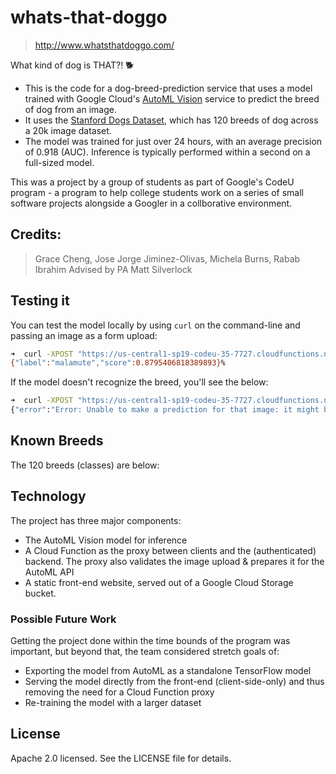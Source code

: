 # whats-that-doggo

> http://www.whatsthatdoggo.com/

What kind of dog is THAT?! 🐕

- This is the code for a dog-breed-prediction service that uses a model trained with Google Cloud's [AutoML Vision](https://cloud.google.com/automl/) service to predict the breed of dog from an image.
- It uses the [Stanford Dogs Dataset](http://vision.stanford.edu/aditya86/ImageNetDogs/), which has 120 breeds of dog across a 20k image dataset.
- The model was trained for just over 24 hours, with an average precision of 0.918 (AUC). Inference is typically performed within a second on a full-sized model.

This was a project by a group of students as part of Google's CodeU program - a program to help college students work on a series of small software projects alongside a Googler in a collborative environment.

## Credits:

> Grace Cheng, Jose Jorge Jiminez-Olivas, Michela Burns, Rabab Ibrahim
> Advised by PA Matt Silverlock

## Testing it

You can test the model locally by using `curl` on the command-line and passing an image as a form upload:

```sh
➜  curl -XPOST "https://us-central1-sp19-codeu-35-7727.cloudfunctions.net/predict" -F file=@malamute.jpg
{"label":"malamute","score":0.8795406818389893}%
```

If the model doesn't recognize the breed, you'll see the below:

```sh
➜  curl -XPOST "https://us-central1-sp19-codeu-35-7727.cloudfunctions.net/predict" -F file=@carbon.png
{"error":"Error: Unable to make a prediction for that image: it might be a breed we don't recognize yet!"}%
```

## Known Breeds

The 120 breeds (classes) are below:

## Technology

The project has three major components:

- The AutoML Vision model for inference
- A Cloud Function as the proxy between clients and the (authenticated) backend. The proxy also validates the image upload & prepares it for the AutoML API
- A static front-end website, served out of a Google Cloud Storage bucket.

### Possible Future Work

Getting the project done within the time bounds of the program was important, but beyond that, the team considered stretch goals of:

- Exporting the model from AutoML as a standalone TensorFlow model
- Serving the model directly from the front-end (client-side-only) and thus removing the need for a Cloud Function proxy
- Re-training the model with a larger dataset

## License

Apache 2.0 licensed. See the LICENSE file for details.
